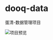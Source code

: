 # dooq-data
蛋清-数据管理项目

![项目预览](https://img.alicdn.com/imgextra/i3/3295380081/O1CN01tl3P5U1CT8iwApkCZ_!!3295380081-2-daren.png)

